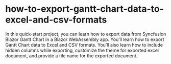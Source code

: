 # how-to-export-gantt-chart-data-to-excel-and-csv-formats
In this quick-start project, you can learn how to export data from Syncfusion Blazor Gantt Chart in a Blazor WebAssembly app. You’ll learn how to export Gantt Chart data to Excel and CSV formats. You’ll also learn how to include hidden columns while exporting, customize the theme for exported excel document, and provide a file name for the exported document.
